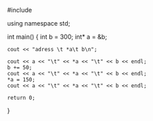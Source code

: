 #include <iostream>

using namespace std;

int main()
{
	int b = 300;
	int* a = &b;

	cout << "adress \t *a\t b\n";

	cout << a << "\t" << *a << "\t" << b << endl;
	b += 50;
	cout << a << "\t" << *a << "\t" << b << endl;
	*a = 150;
	cout << a << "\t" << *a << "\t" << b << endl;

	return 0;

}
